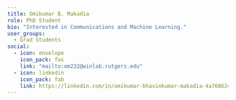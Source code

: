 ```yaml
---
title: Omikumar B. Makadia
role: PhD Student
bio: "Interested in Communications and Machine Learning."
user_groups:
  - Grad Students
social:
  - icon: envelope
    icon_pack: fas
    link: "mailto:om232@winlab.rutgers.edu"
  - icon: linkedin
    icon_pack: fab
    link: https://linkedin.com/in/omikumar-bhavinkumar-makadia-4a7686242/
---
```

